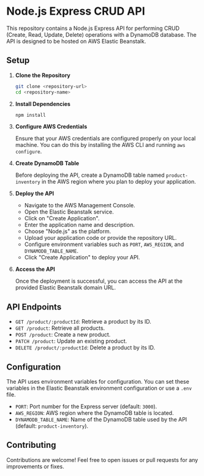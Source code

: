 # Node.js Express CRUD API

This repository contains a Node.js Express API for performing CRUD (Create, Read, Update, Delete) operations with a DynamoDB database. The API is designed to be hosted on AWS Elastic Beanstalk.

## Setup

1. **Clone the Repository**

    ```bash
    git clone <repository-url>
    cd <repository-name>
    ```

2. **Install Dependencies**

    ```bash
    npm install
    ```

3. **Configure AWS Credentials**

    Ensure that your AWS credentials are configured properly on your local machine. You can do this by installing the AWS CLI and running `aws configure`.

4. **Create DynamoDB Table**

    Before deploying the API, create a DynamoDB table named `product-inventory` in the AWS region where you plan to deploy your application.

5. **Deploy the API**

    - Navigate to the AWS Management Console.
    - Open the Elastic Beanstalk service.
    - Click on "Create Application".
    - Enter the application name and description.
    - Choose "Node.js" as the platform.
    - Upload your application code or provide the repository URL.
    - Configure environment variables such as `PORT`, `AWS_REGION`, and `DYNAMODB_TABLE_NAME`.
    - Click "Create Application" to deploy your API.

6. **Access the API**

    Once the deployment is successful, you can access the API at the provided Elastic Beanstalk domain URL.

## API Endpoints

- `GET /product/:productId`: Retrieve a product by its ID.
- `GET /product`: Retrieve all products.
- `POST /product`: Create a new product.
- `PATCH /product`: Update an existing product.
- `DELETE /product/:productId`: Delete a product by its ID.

## Configuration

The API uses environment variables for configuration. You can set these variables in the Elastic Beanstalk environment configuration or use a `.env` file.

- `PORT`: Port number for the Express server (default: `3000`).
- `AWS_REGION`: AWS region where the DynamoDB table is located.
- `DYNAMODB_TABLE_NAME`: Name of the DynamoDB table used by the API (default: `product-inventory`).

## Contributing

Contributions are welcome! Feel free to open issues or pull requests for any improvements or fixes.
